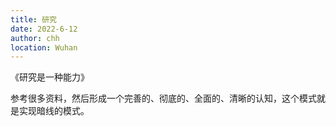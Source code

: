 ```yaml
---
title: 研究
date: 2022-6-12
author: chh
location: Wuhan
---
```


《研究是一种能力》

参考很多资料，然后形成一个完善的、彻底的、全面的、清晰的认知，这个模式就是实现暗线的模式。
